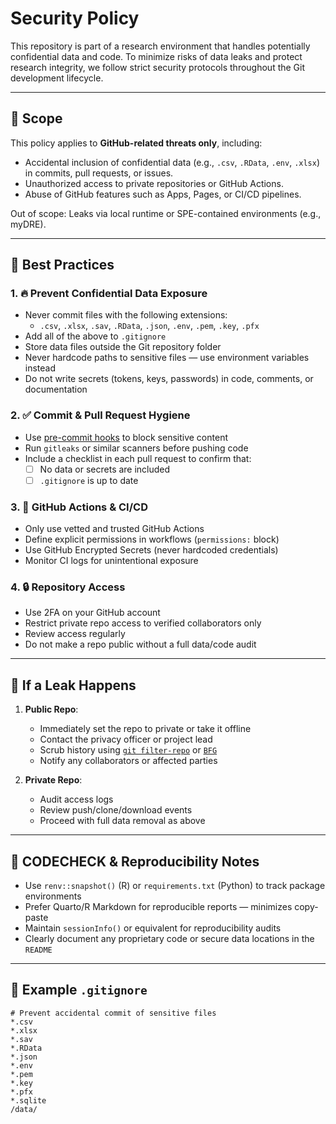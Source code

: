 # Security Policy

This repository is part of a research environment that handles potentially confidential data and code. To minimize risks of data leaks and protect research integrity, we follow strict security protocols throughout the Git development lifecycle.

---

## 🧭 Scope

This policy applies to **GitHub-related threats only**, including:
- Accidental inclusion of confidential data (e.g., `.csv`, `.RData`, `.env`, `.xlsx`) in commits, pull requests, or issues.
- Unauthorized access to private repositories or GitHub Actions.
- Abuse of GitHub features such as Apps, Pages, or CI/CD pipelines.

Out of scope: Leaks via local runtime or SPE-contained environments (e.g., myDRE).

---

## 🔐 Best Practices

### 1. 🔥 Prevent Confidential Data Exposure

- Never commit files with the following extensions:
  - `.csv`, `.xlsx`, `.sav`, `.RData`, `.json`, `.env`, `.pem`, `.key`, `.pfx`
- Add all of the above to `.gitignore`
- Store data files outside the Git repository folder
- Never hardcode paths to sensitive files — use environment variables instead
- Do not write secrets (tokens, keys, passwords) in code, comments, or documentation

### 2. ✅ Commit & Pull Request Hygiene

- Use [pre-commit hooks](https://pre-commit.com/) to block sensitive content
- Run `gitleaks` or similar scanners before pushing code
- Include a checklist in each pull request to confirm that:
  - [ ] No data or secrets are included
  - [ ] `.gitignore` is up to date

### 3. 🤖 GitHub Actions & CI/CD

- Only use vetted and trusted GitHub Actions
- Define explicit permissions in workflows (`permissions:` block)
- Use GitHub Encrypted Secrets (never hardcoded credentials)
- Monitor CI logs for unintentional exposure

### 4. 🔒 Repository Access

- Use 2FA on your GitHub account
- Restrict private repo access to verified collaborators only
- Review access regularly
- Do not make a repo public without a full data/code audit

---

## 🔁 If a Leak Happens

1. **Public Repo**:
   - Immediately set the repo to private or take it offline
   - Contact the privacy officer or project lead
   - Scrub history using [`git filter-repo`](https://github.com/newren/git-filter-repo) or [`BFG`](https://rtyley.github.io/bfg-repo-cleaner/)
   - Notify any collaborators or affected parties

2. **Private Repo**:
   - Audit access logs
   - Review push/clone/download events
   - Proceed with full data removal as above

---

## 🧪 CODECHECK & Reproducibility Notes

- Use `renv::snapshot()` (R) or `requirements.txt` (Python) to track package environments
- Prefer Quarto/R Markdown for reproducible reports — minimizes copy-paste
- Maintain `sessionInfo()` or equivalent for reproducibility audits
- Clearly document any proprietary code or secure data locations in the `README`

---

## 🧾 Example `.gitignore`

```gitignore
# Prevent accidental commit of sensitive files
*.csv
*.xlsx
*.sav
*.RData
*.json
*.env
*.pem
*.key
*.pfx
*.sqlite
/data/
